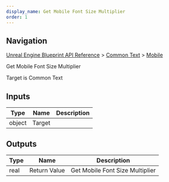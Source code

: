 ```yaml
---
display_name: Get Mobile Font Size Multiplier
order: 1
---
```

## Navigation

[Unreal Engine Blueprint API Reference](https://dev.epicgames.com/documentation/en-us/unreal-engine/BlueprintAPI) > [Common Text](https://dev.epicgames.com/documentation/en-us/unreal-engine/BlueprintAPI/CommonText) > [Mobile](https://dev.epicgames.com/documentation/en-us/unreal-engine/BlueprintAPI/CommonText/Mobile)

Get Mobile Font Size Multiplier

Target is Common Text

## Inputs

| Type | Name | Description |
| --- | --- | --- |
| object | Target |  |

## Outputs

| Type | Name | Description |
| --- | --- | --- |
| real | Return Value | Get Mobile Font Size Multiplier |
